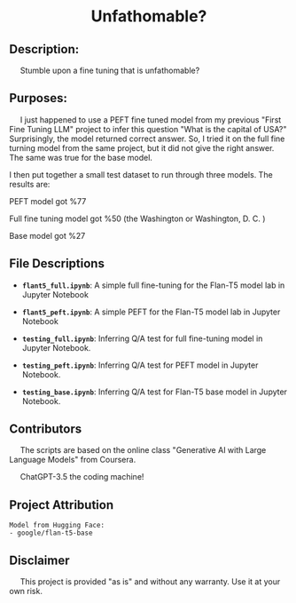 # <div align="center">Unfathomable?</div>

## Description:

&nbsp;&nbsp;&nbsp;&nbsp;&nbsp;Stumble upon a fine tuning that is unfathomable?

## Purposes:

&nbsp;&nbsp;&nbsp;&nbsp;&nbsp;I just happened to use a PEFT fine tuned model from my previous "First Fine Tuning LLM" project to infer this question "What is the capital of USA?"  Surprisingly, the model returned correct answer.  So, I tried it on the full fine turning model from the same project, but it did not give the right answer.  The same was true for the base model.

I then put together a small test dataset to run through three models.  The results are:

PEFT model got %77 

Full fine tuning model got %50   (the Washington or Washington, D. C. )

Base model got %27


## File Descriptions

- **`flant5_full.ipynb`**: A simple full fine-tuning for the Flan-T5 model lab in Jupyter Notebook

- **`flant5_peft.ipynb`**: A simple PEFT for the Flan-T5 model lab in Jupyter Notebook

- **`testing_full.ipynb`**:  Inferring Q/A test for full fine-tuning  model in Jupyter Notebook.

- **`testing_peft.ipynb`**:  Inferring Q/A test for PEFT model in Jupyter Notebook.

- **`testing_base.ipynb`**:  Inferring Q/A test for Flan-T5 base model in Jupyter Notebook.

## Contributors 

&nbsp;&nbsp;&nbsp;&nbsp;&nbsp;The scripts are based on the online class "Generative AI with Large Language Models" from Coursera.

&nbsp;&nbsp;&nbsp;&nbsp;&nbsp;ChatGPT-3.5 the coding machine!

## Project Attribution
    Model from Hugging Face: 
    - google/flan-t5-base

## Disclaimer

&nbsp;&nbsp;&nbsp;&nbsp;&nbsp;This project is provided "as is" and without any warranty. Use it at your own risk. 
    





